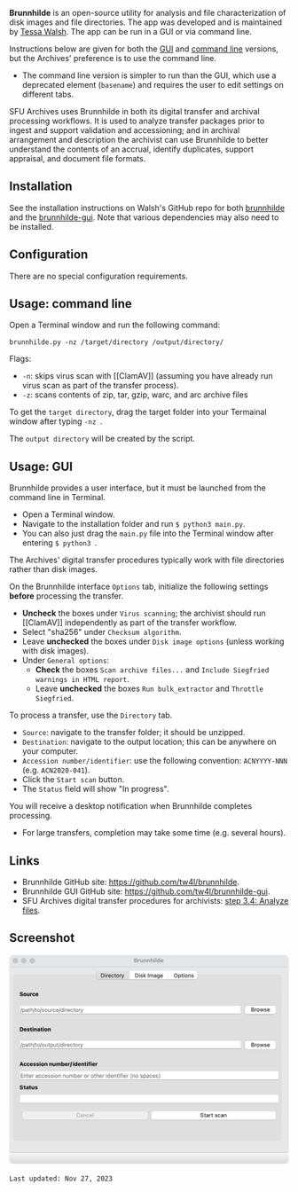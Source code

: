 **Brunnhilde** is an open-source utility for analysis and file characterization of disk images and file directories. The app was developed and is maintained by [Tessa Walsh](https://github.com/tw4l). The app can be run in a GUI or via command line.

Instructions below are given for both the [GUI](#usage-gui) and [command line](#usage-command-line) versions, but the Archives' preference is to use the command line.
- The command line version is simpler to run than the GUI, which use a deprecated element (`basename`) and requires the user to edit settings on different tabs.

SFU Archives uses Brunnhilde in both its digital transfer and archival processing workflows. It is used to analyze transfer packages prior to ingest and support validation and accessioning; and in archival arrangement and description the archivist can use Brunnhilde to better understand the contents of an accrual, identify duplicates, support appraisal, and document file formats.

## Installation
See the installation instructions on Walsh's GitHub repo for both [brunnhilde](https://github.com/tw4l/brunnhilde) and the [brunnhilde-gui](https://github.com/tw4l/brunnhilde-gui). Note that various dependencies may also need to be installed.

## Configuration
There are no special configuration requirements.

## Usage: command line
Open a Terminal window and run the following command:

```
brunnhilde.py -nz /target/directory /output/directory/
```

Flags:
- `-n`: skips virus scan with [[ClamAV]] (assuming you have already run virus scan as part of the transfer process).
- `-z`: scans contents of zip, tar, gzip, warc, and arc archive files

To get the `target directory`, drag the target folder into your Termainal window after typing `-nz `.

The `output directory` will be created by the script.

## Usage: GUI
Brunnhilde provides a user interface, but it must be launched from the command line in Terminal.
- Open a Terminal window.
- Navigate to the installation folder and run `$ python3 main.py`.
- You can also just drag the `main.py` file into the Terminal window after entering `$ python3 `.

The Archives' digital transfer procedures typically work with file directories rather than disk images.

On the Brunnhilde interface `Options` tab, initialize the following settings **before** processing the transfer.
- **Uncheck** the boxes under `Virus scanning`; the archivist should run [[ClamAV]] independently as part of the transfer workflow.
- Select "sha256" under `Checksum algorithm`.
- Leave **unchecked** the boxes under `Disk image options` (unless working with disk images).
- Under `General options`:
  - **Check** the boxes `Scan archive files...` and `Include Siegfried warnings in HTML report`.
  - Leave **unchecked** the boxes `Run bulk_extractor` and `Throttle Siegfried`.

To process a transfer, use the `Directory` tab.
- `Source`: navigate to the transfer folder; it should be unzipped.
- `Destination`: navigate to the output location; this can be anywhere on your computer.
- `Accession number/identifier`: use the following convention: `ACNYYYY-NNN` (e.g. `ACN2020-041`).
- Click the `Start scan` button.
- The `Status` field will show "In progress".

You will receive a desktop notification when Brunnhilde completes processing.
- For large transfers, completion may take some time (e.g. several hours).

## Links
- Brunnhilde GitHub site: https://github.com/tw4l/brunnhilde.
- Brunnhilde GUI GitHub site: https://github.com/tw4l/brunnhilde-gui.
- SFU Archives digital transfer procedures for archivists: [step 3.4: Analyze files](https://github.com/SFU-Archives/digital-transfer/blob/master/procedures/standard-archives/03-validation.md#34-analyze-files).

## Screenshot
![](https://github.com/SFU-Archives/digital-repository-utilities/blob/master/screenshots/brunnhilde.png)

`Last updated: Nov 27, 2023`
